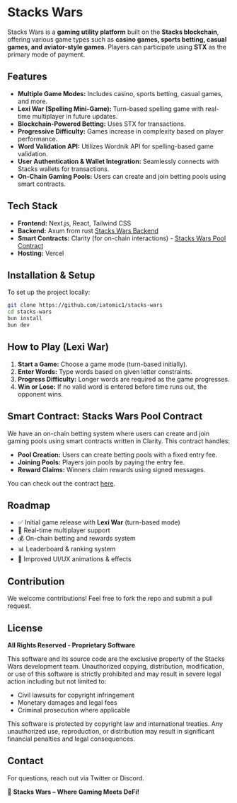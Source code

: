 # Stacks Wars

Stacks Wars is a **gaming utility platform** built on the **Stacks blockchain**, offering various game types such as **casino games, sports betting, casual games, and aviator-style games**. Players can participate using **STX** as the primary mode of payment.

## Features

-   **Multiple Game Modes:** Includes casino, sports betting, casual games, and more.
-   **Lexi War (Spelling Mini-Game):** Turn-based spelling game with real-time multiplayer in future updates.
-   **Blockchain-Powered Betting:** Uses STX for transactions.
-   **Progressive Difficulty:** Games increase in complexity based on player performance.
-   **Word Validation API:** Utilizes Wordnik API for spelling-based game validation.
-   **User Authentication & Wallet Integration:** Seamlessly connects with Stacks wallets for transactions.
-   **On-Chain Gaming Pools:** Users can create and join betting pools using smart contracts.

## Tech Stack

-   **Frontend:** Next.js, React, Tailwind CSS
-   **Backend:** Axum from rust [Stacks Wars Backend](https://github.com/iflames1/stacks-wars-be)
-   **Smart Contracts:** Clarity (for on-chain interactions) - [Stacks Wars Pool Contract](https://github.com/iflames1/stacks-wars-contract)
-   **Hosting:** Vercel

## Installation & Setup

To set up the project locally:

```sh
git clone https://github.com/iatomic1/stacks-wars
cd stacks-wars
bun install
bun dev
```

## How to Play (Lexi War)

1. **Start a Game:** Choose a game mode (turn-based initially).
2. **Enter Words:** Type words based on given letter constraints.
3. **Progress Difficulty:** Longer words are required as the game progresses.
4. **Win or Lose:** If no valid word is entered before time runs out, the opponent wins.

## Smart Contract: Stacks Wars Pool Contract

We have an on-chain betting system where users can create and join gaming pools using smart contracts written in Clarity. This contract handles:

-   **Pool Creation:** Users can create betting pools with a fixed entry fee.
-   **Joining Pools:** Players join pools by paying the entry fee.
-   **Reward Claims:** Winners claim rewards using signed messages.

You can check out the contract [here](https://github.com/iflames1/stacks-wars-contract).

## Roadmap

-   ✅ Initial game release with **Lexi War** (turn-based mode)
-   🚀 Real-time multiplayer support
-   💰 On-chain betting and rewards system
-   📊 Leaderboard & ranking system
-   🎨 Improved UI/UX animations & effects

## Contribution

We welcome contributions! Feel free to fork the repo and submit a pull request.

## License

**All Rights Reserved - Proprietary Software**

This software and its source code are the exclusive property of the Stacks Wars development team. Unauthorized copying, distribution, modification, or use of this software is strictly prohibited and may result in severe legal action including but not limited to:

- Civil lawsuits for copyright infringement
- Monetary damages and legal fees
- Criminal prosecution where applicable

This software is protected by copyright law and international treaties. Any unauthorized use, reproduction, or distribution may result in significant financial penalties and legal consequences.

## Contact

For questions, reach out via Twitter or Discord.

🚀 **Stacks Wars – Where Gaming Meets DeFi!**
